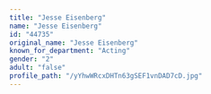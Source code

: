 ```yaml
---
title: "Jesse Eisenberg"
name: "Jesse Eisenberg"
id: "44735"
original_name: "Jesse Eisenberg"
known_for_department: "Acting"
gender: "2"
adult: "false"
profile_path: "/yYhwWRcxDHTn63gSEF1vnDAD7cD.jpg"
---
```


